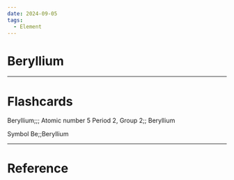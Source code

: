 ```yaml
---
date: 2024-09-05
tags:
  - Element
---
```

# Beryllium



---
# Flashcards
Beryllium;;; Atomic number 5
Period 2, Group 2;; Beryllium
<!--SR:!2024-09-15,7,250-->
Symbol Be;;Beryllium


---
# Reference
